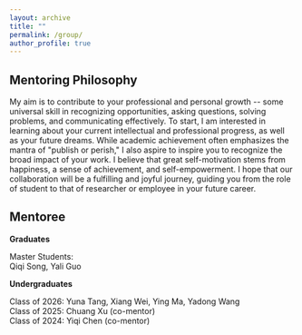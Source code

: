 ```yaml
---
layout: archive
title: ""
permalink: /group/
author_profile: true
---
```


Mentoring Philosophy
-
My aim is to contribute to your professional and personal growth -- some universal skill in recognizing opportunities, asking questions, solving problems, and communicating effectively. To start, I am interested in learning about your current intellectual and professional progress, as well as your future dreams. While academic achievement often emphasizes the mantra of "publish or perish," I also aspire to inspire you to recognize the broad impact of your work. I believe that great self-motivation stems from happiness, a sense of achievement, and self-empowerment. I hope that our collaboration will be a fulfilling and joyful journey, guiding you from the role of student to that of researcher or employee in your future career.

Mentoree
-
**Graduates**

Master Students:\
Qiqi Song, Yali Guo

**Undergraduates**

Class of 2026: Yuna Tang, Xiang Wei, Ying Ma, Yadong Wang\
Class of 2025: Chuang Xu (co-mentor)\
Class of 2024: Yiqi Chen (co-mentor)


